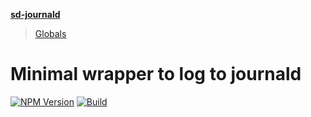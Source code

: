 **[sd-journald](README.md)**

> [Globals](globals.md)

# Minimal wrapper to log to journald

  [![NPM Version][npm-image]][npm-url]
  [![Build][github-image]][github-url]

[npm-image]: https://img.shields.io/npm/v/sd-journald.svg
[npm-url]: https://npmjs.org/package/sd-journald
[github-image]: https://github.com/sargun/sd-journald/workflows/CI/badge.svg
[github-url]: https://github.com/sargun/sd-journald/actions?query=workflow%3A%22CI%22
